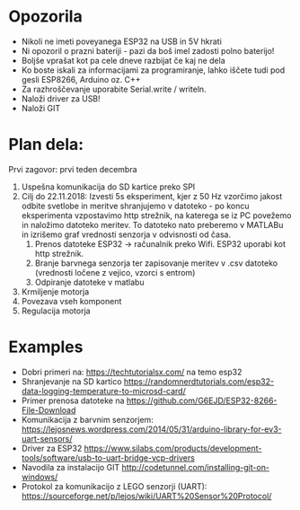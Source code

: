 # Opozorila

 * Nikoli ne imeti poveyanega ESP32 na USB in 5V hkrati
 * Ni opozoril o prazni bateriji - pazi da boš imel zadosti polno baterijo!
 * Boljše vprašat kot pa cele dneve razbijat če kaj ne dela
 * Ko boste iskali za informacijami za programiranje, lahko iščete tudi pod gesli ESP8266, Arduino oz. C++
 * Za razhroščevanje uporabite Serial.write / writeln.
 * Naloži driver za USB! 
 * Naloži GIT

# Plan dela:
Prvi zagovor: prvi teden decembra

 1. Uspešna komunikacija do SD kartice preko SPI
 1. Cilj do 22.11.2018: Izvesti 5s eksperiment, kjer z 50 Hz vzorčimo jakost odbite svetlobe in meritve shranjujemo v datoteko - po koncu eksperimenta vzpostavimo http strežnik, na katerega se iz PC povežemo in naložimo datoteko meritev. To datoteko nato preberemo v MATLABu in izrišemo graf vrednosti senzorja v odvisnosti od časa. 
	 1. Prenos datoteke ESP32 -> računalnik preko Wifi. ESP32 uporabi kot http strežnik.
	 1. Branje barvnega senzorja ter zapisovanje meritev v .csv datoteko (vrednosti ločene z vejico, vzorci s entrom)
	 2. Odpiranje datoteke v matlabu
 3. Krmiljenje motorja 
 4. Povezava vseh komponent
 5. Regulacija motorja 

# Examples

 * Dobri primeri na: https://techtutorialsx.com/ na temo esp32
 * Shranjevanje na SD kartico https://randomnerdtutorials.com/esp32-data-logging-temperature-to-microsd-card/
 * Primer prenosa datoteke na https://github.com/G6EJD/ESP32-8266-File-Download
 * Komunikacija z barvnim senzorjem: https://lejosnews.wordpress.com/2014/05/31/arduino-library-for-ev3-uart-sensors/
 * Driver za ESP32 https://www.silabs.com/products/development-tools/software/usb-to-uart-bridge-vcp-drivers
 * Navodila za instalacijo GIT http://codetunnel.com/installing-git-on-windows/
 * Protokol za komunikacijo z LEGO senzorji (UART): https://sourceforge.net/p/lejos/wiki/UART%20Sensor%20Protocol/